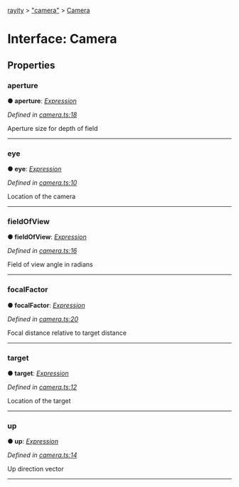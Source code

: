 [rayity](../README.md) > ["camera"](../modules/_camera_.md) > [Camera](../interfaces/_camera_.camera.md)



# Interface: Camera


## Properties
<a id="aperture"></a>

###  aperture

**●  aperture**:  *[Expression](_expression_.expression.md)* 

*Defined in [camera.ts:18](https://github.com/gribbet/rayity/blob/master/src/camera.ts#L18)*



Aperture size for depth of field




___

<a id="eye"></a>

###  eye

**●  eye**:  *[Expression](_expression_.expression.md)* 

*Defined in [camera.ts:10](https://github.com/gribbet/rayity/blob/master/src/camera.ts#L10)*



Location of the camera




___

<a id="fieldofview"></a>

###  fieldOfView

**●  fieldOfView**:  *[Expression](_expression_.expression.md)* 

*Defined in [camera.ts:16](https://github.com/gribbet/rayity/blob/master/src/camera.ts#L16)*



Field of view angle in radians




___

<a id="focalfactor"></a>

###  focalFactor

**●  focalFactor**:  *[Expression](_expression_.expression.md)* 

*Defined in [camera.ts:20](https://github.com/gribbet/rayity/blob/master/src/camera.ts#L20)*



Focal distance relative to target distance




___

<a id="target"></a>

###  target

**●  target**:  *[Expression](_expression_.expression.md)* 

*Defined in [camera.ts:12](https://github.com/gribbet/rayity/blob/master/src/camera.ts#L12)*



Location of the target




___

<a id="up"></a>

###  up

**●  up**:  *[Expression](_expression_.expression.md)* 

*Defined in [camera.ts:14](https://github.com/gribbet/rayity/blob/master/src/camera.ts#L14)*



Up direction vector




___


